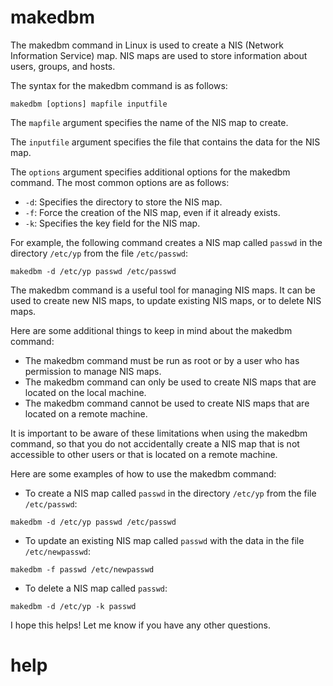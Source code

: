 # makedbm


The makedbm command in Linux is used to create a NIS (Network Information Service) map. NIS maps are used to store information about users, groups, and hosts.

The syntax for the makedbm command is as follows:

```
makedbm [options] mapfile inputfile
```

The `mapfile` argument specifies the name of the NIS map to create.

The `inputfile` argument specifies the file that contains the data for the NIS map.

The `options` argument specifies additional options for the makedbm command. The most common options are as follows:

* `-d`: Specifies the directory to store the NIS map.
* `-f`: Force the creation of the NIS map, even if it already exists.
* `-k`: Specifies the key field for the NIS map.

For example, the following command creates a NIS map called `passwd` in the directory `/etc/yp` from the file `/etc/passwd`:

```
makedbm -d /etc/yp passwd /etc/passwd
```

The makedbm command is a useful tool for managing NIS maps. It can be used to create new NIS maps, to update existing NIS maps, or to delete NIS maps.

Here are some additional things to keep in mind about the makedbm command:

* The makedbm command must be run as root or by a user who has permission to manage NIS maps.
* The makedbm command can only be used to create NIS maps that are located on the local machine.
* The makedbm command cannot be used to create NIS maps that are located on a remote machine.

It is important to be aware of these limitations when using the makedbm command, so that you do not accidentally create a NIS map that is not accessible to other users or that is located on a remote machine.

Here are some examples of how to use the makedbm command:

* To create a NIS map called `passwd` in the directory `/etc/yp` from the file `/etc/passwd`:
```
makedbm -d /etc/yp passwd /etc/passwd
```
* To update an existing NIS map called `passwd` with the data in the file `/etc/newpasswd`:
```
makedbm -f passwd /etc/newpasswd
```
* To delete a NIS map called `passwd`:
```
makedbm -d /etc/yp -k passwd
```

I hope this helps! Let me know if you have any other questions.



# help 

```

```
